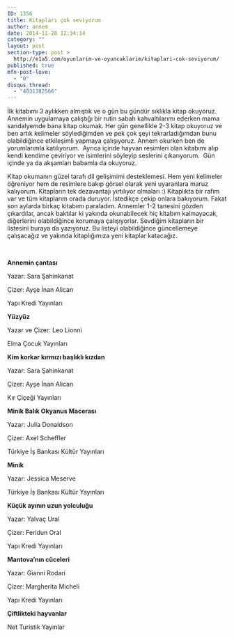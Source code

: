 ```yaml
---
ID: 1356
title: Kitapları çok seviyorum
author: annem
date: 2014-11-28 12:34:14
category: ""
layout: post
section-type: post >
  http://e1a5.com/oyunlarim-ve-oyuncaklarim/kitaplari-cok-seviyorum/
published: true
mfn-post-love:
  - "0"
disqus_thread:
  - "4031382566"
---
```

İlk kitabımı 3 aylıkken almıştık ve o gün bu gündür sıklıkla kitap okuyoruz. Annemin uygulamaya çalıştığı bir rutin sabah kahvaltılarımı ederken mama sandalyemde bana kitap okumak. Her gün genellikle 2-3 kitap okuyoruz ve ben artık kelimeler söylediğimden ve pek çok şeyi tekrarladığımdan bunu olabildiğince etkileşimli yapmaya çalışıyoruz. Annem okurken ben de yorumlarımla katılıyorum.  Ayrıca içinde hayvan resimleri olan kitabımı alıp kendi kendime çeviriyor ve isimlerini söyleyip seslerini çıkarıyorum.  Gün içinde ya da akşamları babamla da okuyoruz.

Kitap okumanın güzel tarafı dil gelişimimi desteklemesi. Hem yeni kelimeler öğreniyor hem de resimlere bakıp görsel olarak yeni uyaranlara maruz kalıyorum. Kitapların tek dezavantajı yırtılıyor olmaları :) Kitaplıkta bir rafım var ve tüm kitaplarım orada duruyor. İstedikçe çekip onlara bakıyorum. Fakat son aylarda birkaç kitabımı paraladım. Annemler 1-2 tanesini gözden çıkardılar, ancak baktılar ki yakında okunabilecek hiç kitabım kalmayacak, diğerlerini olabildiğince korumaya çalışıyorlar. Sevdiğim kitapların bir listesini buraya da yazıyoruz. Bu listeyi olabildiğince güncellemeye çalışacağız ve yakında kitaplığımıza yeni kitaplar katacağız.

&nbsp;

<strong>Annemin çantası</strong>

Yazar: Sara Şahinkanat

Çizer: Ayşe İnan Alican

Yapı Kredi Yayınları

<strong>Yüzyüz</strong>

Yazar ve Çizer: Leo Lionni

Elma Çocuk Yayınları

<strong>Kim korkar kırmızı başlıklı kızdan</strong>

Yazar: Sara Şahinkanat

Çizer: Ayşe İnan Alican

Kır Çiçeği Yayınları

<strong>Minik Balık Okyanus Macerası</strong>

Yazar: Julia Donaldson

Çizer: Axel Scheffler

Türkiye İş Bankası Kültür Yayınları

<strong>Minik</strong>

Yazar: Jessica Meserve

Türkiye İş Bankası Kültür Yayınları

<strong>Küçük ayının uzun yolculuğu</strong>

Yazar: Yalvaç Ural

Çizer: Feridun Oral

Yapı Kredi Yayınları

<strong>Mantova’nın cüceleri</strong>

Yazar: Gianni Rodari

Çizer: Margherita Micheli

Yapı Kredi Yayınları

<strong>Çiftlikteki hayvanlar</strong>

Net Turistik Yayınlar
